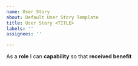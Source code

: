 ```yaml
---
name: User Story
about: Default User Story Template
title: User Story <TITLE>
labels: ''
assignees: ''

---
```


As a **role** I can **capability** so that **received benefit**
